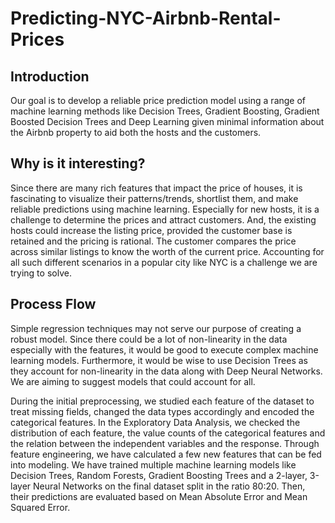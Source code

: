 # Predicting-NYC-Airbnb-Rental-Prices
## Introduction
Our goal is to develop a reliable price prediction model using a range of machine learning methods like Decision Trees, Gradient Boosting, Gradient Boosted Decision Trees and Deep Learning given minimal information about the Airbnb property to aid both the hosts and the customers.

## Why is it interesting?
Since there are many rich features that impact the price of houses, it is fascinating to visualize their patterns/trends, shortlist them, and make reliable predictions using machine learning. Especially for new hosts, it is a challenge to determine the prices and attract customers. And, the existing hosts could increase the listing price, provided the customer base is retained and the pricing is rational. The customer compares the price across similar listings to know the worth of the current price. Accounting for all such different scenarios in a popular city like NYC is a challenge we are trying to solve.

## Process Flow
Simple regression techniques may not serve our purpose of creating a robust model. Since there could be a lot of non-linearity in the data especially with the features, it would be good to execute complex machine learning models. Furthermore, it would be wise to use Decision Trees as they account for non-linearity in the data along with Deep Neural Networks. We are aiming to suggest models that could account for all. 

During the initial preprocessing, we studied each feature of the dataset to treat missing fields, changed the data types accordingly and encoded the categorical features. In the Exploratory Data Analysis, we checked the distribution of each feature, the value counts of the categorical features and the relation between the independent variables and the response. Through feature engineering, we have calculated a few new features that can be fed into modeling. We have trained multiple machine learning models like Decision Trees, Random Forests, Gradient Boosting Trees and a 2-layer, 3-layer Neural Networks on the final dataset split in the ratio 80:20. Then, their predictions are evaluated based on Mean Absolute Error and Mean Squared Error.


